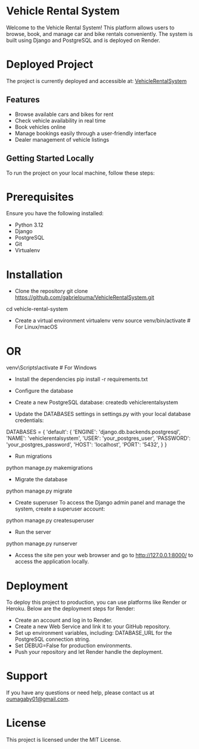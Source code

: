 # Vehicle Rental System
Welcome to the Vehicle Rental System! This platform allows users to browse, book, and manage car and bike rentals conveniently. The system is built using Django and PostgreSQL and is deployed on Render.

# Deployed Project
The project is currently deployed and accessible at:   <a href="https://vehiclerentalsystem-fh4d.onrender.com/" target="_blank">VehicleRentalSystem</a>

## Features
* Browse available cars and bikes for rent
* Check vehicle availability in real time
* Book vehicles online
* Manage bookings easily through a user-friendly interface
* Dealer management of vehicle listings

## Getting Started Locally
To run the project on your local machine, follow these steps:

# Prerequisites
Ensure you have the following installed:

* Python 3.12
* Django
* PostgreSQL
* Git
* Virtualenv

# Installation

* Clone the repository
git clone https://github.com/gabrielouma/VehicleRentalSystem.git

cd vehicle-rental-system

* Create a virtual environment
virtualenv venv
source venv/bin/activate  # For Linux/macOS
# OR
venv\Scripts\activate  # For Windows

* Install the dependencies
pip install -r requirements.txt

* Configure the database

- Create a new PostgreSQL database:
createdb vehiclerentalsystem

- Update the DATABASES settings in settings.py with your local database credentials:

DATABASES = {
    'default': {
        'ENGINE': 'django.db.backends.postgresql',
        'NAME': 'vehiclerentalsystem',
        'USER': 'your_postgres_user',
        'PASSWORD': 'your_postgres_password',
        'HOST': 'localhost',
        'PORT': '5432',
    }
}

* Run migrations

python manage.py makemigrations

* Migrate the database

python manage.py migrate

* Create superuser
To access the Django admin panel and manage the system, create a superuser account:

python manage.py createsuperuser

* Run the server

python manage.py runserver

* Access the site
pen your web browser and go to http://127.0.0.1:8000/ to access the application locally.

# Deployment
To deploy this project to production, you can use platforms like Render or Heroku. Below are the deployment steps for Render:

- Create an account and log in to Render.
- Create a new Web Service and link it to your GitHub repository.
- Set up environment variables, including:
DATABASE_URL for the PostgreSQL connection string.
- Set DEBUG=False for production environments.
- Push your repository and let Render handle the deployment.

# Support
If you have any questions or need help, please contact us at [oumagaby01@gmail.com](mailto:oumagaby01@gmail.com).

# License
This project is licensed under the MIT License.







<!-- # Vehicle Rental System (Django)
This is a Django-based vehicle rental platform for cars and bikes, allowing users to browse, book, and pay for rentals online. The platform provides a seamless experience for managing vehicle rentals, ensuring convenience for both users and service providers.

# Features
Vehicle Listings: Browse a variety of cars and bikes with detailed descriptions, pricing, and photos.
Availability Check: Real-time availability of vehicles to avoid double bookings.
Booking Management: Users can book vehicles, view their booking history, and manage existing bookings.
Secure Payments: Integrated payment gateways for safe and reliable online payments.
Admin Panel: Comprehensive admin dashboard to manage vehicles, bookings, and users.
User Authentication: Secure registration, login, and password management.
Installation
Clone the repository:

bash
Copy code
git clone https://github.com/yourusername/vehicle-rental-system.git
cd vehicle-rental-system
Set up a virtual environment:

bash
Copy code
python -m venv env
source env/bin/activate  # On Windows, use `env\Scripts\activate`
Install the dependencies:

bash
Copy code
pip install -r requirements.txt
Set up the database:

bash
Copy code
python manage.py migrate
Run the server:

bash
Copy code
python manage.py runserver
Access the application: Open your browser and go to http://127.0.0.1:8000/.

Configuration
Database: The project uses a default SQLite database. To switch to PostgreSQL or any other database, update the DATABASES setting in settings.py.
Payment Integration: Payment integration (e.g., PayPal, Stripe) can be configured in the payments module. Ensure to add your API keys in the environment variables or settings.
Contributing
Feel free to contribute to this project by creating a pull request or opening an issue.

License
This project is licensed under the MIT License - see the LICENSE file for details. -->
